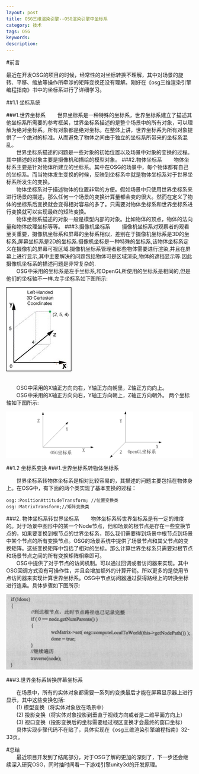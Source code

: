 ```yaml
---
layout: post
title: OSG三维渲染引擎--OSG渲染引擎中坐标系
category: 技术
tags: OSG
keywords: 
description: 
---
```


#前言

最近在开发OSG的项目的时候，经常性的对坐标转换不理解，其中对场景的旋转、平移、缩放等操作所牵涉的矩阵变换还没有理解。刚好在《osg三维渲染引擎编程指南》书中的坐标系进行了详细学习。

##1.1 坐标系统

###1.世界坐标系
&nbsp;&nbsp;&nbsp;&nbsp;&nbsp;&nbsp;&nbsp;世界坐标系是一种特殊的坐标系，世界坐标系建立了描述其他坐标系所需要的参考框架，世界坐标系描述的是整个场景中的所有对象，可以理解为绝对坐标系。所有对象都是绝对坐标。在整体上讲，世界坐标系为所有对象提供了一个绝对的标准。从而避免了物体之间由于独立的坐标系所带来的坐标系混乱。
<br>&nbsp;&nbsp;&nbsp;&nbsp;&nbsp;&nbsp;&nbsp;世界坐标系描述的问题是一些对象的初始位置以及场景中对象的变换的过程。其中描述的对象主要是摄像机和描绘的模型对象。
###2.物体坐标系
&nbsp;&nbsp;&nbsp;&nbsp;&nbsp;&nbsp;&nbsp;物体坐标系主要是针对物体所建立的坐标系。其中在OSG的场景中，每个物体都有自己的坐标系。而当物体发生变换的时候，反映到坐标系中就是物体坐标系对于世界坐标系所发生的变换。
<br>&nbsp;&nbsp;&nbsp;&nbsp;&nbsp;&nbsp;&nbsp;物体坐标系对于描述物体的位置非常的方便。假如场景中只使用世界坐标系来进行场景的描述，那么任何一个场景的变换计算量都会变的很大。然而在定义了物体的坐标系后变换就会变得相对容易的多了。只需要对物体坐标系和世界坐标系进行变换就可以实现最终的矩阵变换。
<br>&nbsp;&nbsp;&nbsp;&nbsp;&nbsp;&nbsp;&nbsp;物体坐标系描述的对象一般是模型内部的对象。比如物体的顶点，物体的法向量和物体纹理坐标等等。
###3.摄像机坐标系
&nbsp;&nbsp;&nbsp;&nbsp;&nbsp;&nbsp;&nbsp;摄像机坐标系对观察者的观看至关重要，摄像机坐标系和屏幕的坐标系相似，差别在于摄像机坐标系是3D的坐标系,屏幕坐标系是2D的坐标系.摄像机坐标是一种特殊的坐标系,该物体坐标系定义在摄像机的屏幕可视区域.摄像机坐标系管理者那些物体需要进行渲染,并且在屏幕上进行显示,其中主要解决的问题包括物体可是区域渲染,物体的遮挡显示等.因此摄像机坐标系的描述问题是非常复杂的.
<br>&nbsp;&nbsp;&nbsp;&nbsp;&nbsp;&nbsp;&nbsp;OSG中采用的坐标系是左手坐标系,和OpenGL所使用的坐标系是相同的,但是他们的坐标轴不一样.左手坐标系如下图所示:

![1](/public/img/tech/left_coordinate.jpg)

<br>&nbsp;&nbsp;&nbsp;&nbsp;&nbsp;&nbsp;&nbsp;OSG中采用的X轴正方向向右，Y轴正方向朝里，Z轴正方向向上。
<br>&nbsp;&nbsp;&nbsp;&nbsp;&nbsp;&nbsp;&nbsp;OSG中采用的X轴正方向向右，Y轴正方向朝上，Z轴正方向朝外。
两个坐标轴如下图所示:

![2](/public/img/tech/OSG_OpenGL.jpg)


##1.2 坐标系变换
###1.世界坐标系转物体坐标系

&nbsp;&nbsp;&nbsp;&nbsp;&nbsp;&nbsp;&nbsp;世界坐标系转物体坐标系是相对比较容易的，其描述的问题主要包括在物体身上。在OSG中，有下面的两个类实现了基本变换的过程：
	
	osg::PositionAttitudeTransform; //位置变换类
	osg::MatrixTransform;//矩阵变换类
###2. 物体坐标系转世界坐标系
&nbsp;&nbsp;&nbsp;&nbsp;&nbsp;&nbsp;&nbsp;物体坐标系转世界坐标系是有一定的难度的。对于场景中图形中的某一个Node节点，他和场景的根节点是存在一些变换节点的，如果要变换到根节点的世界坐标系，那么我们需要得到场景中根节点到场景中某个节点的所有变换节点。OSG的场景系统中提供了场景节点和其父节点的变换矩阵。这些变换矩阵中包括了相对的坐标。那么计算世界坐标系只需要对根节点和场景节点之间的所有变换矩阵相乘即可。
<br>&nbsp;&nbsp;&nbsp;&nbsp;&nbsp;&nbsp;&nbsp;OSG中提供了对于节点的访问机制。可以通过回调或者访问器来实现。其中OSG回调方式没有可操作性，并且会增加额外的计算开销。所以更多的是使用节点访问器来实现计算世界坐标系。OSG中节点访问器通过获得路经上的转换坐标进行连乘。具体步骤如下图所示:

![3](/public/img/tech/node_accept.jpg)

###3.世界坐标系转换屏幕坐标系

&nbsp;&nbsp;&nbsp;&nbsp;&nbsp;&nbsp;&nbsp;在场景中，所有的实体对象都需要一系列的变换最后才能在屏幕显示器上进行显示，其中这些变换包括:
<br>&nbsp;&nbsp;&nbsp;&nbsp;&nbsp;&nbsp;&nbsp;(1) 模型变换（将实体对象放在场景中）
<br>&nbsp;&nbsp;&nbsp;&nbsp;&nbsp;&nbsp;&nbsp;(2) 投影变换（将实体对象投影到垂直于视线方向或者是二维平面方向上）
<br>&nbsp;&nbsp;&nbsp;&nbsp;&nbsp;&nbsp;&nbsp;(3) 视口变换（投影变换后的坐标需要经过视区变换才会最终的窗口坐标）
<br>&nbsp;&nbsp;&nbsp;&nbsp;&nbsp;&nbsp;&nbsp;具体实现步骤代码不在贴了，具体实现在《osg三维渲染引擎编程指南》32-33页。


#总结
<br>&nbsp;&nbsp;&nbsp;&nbsp;&nbsp;&nbsp;&nbsp;最近项目开发到了结尾部分，对于OSG了解的更加的深刻了，下一步还会继续深入研究OSG，同时抽时间看一下游戏引擎unity3d的开发原理。
